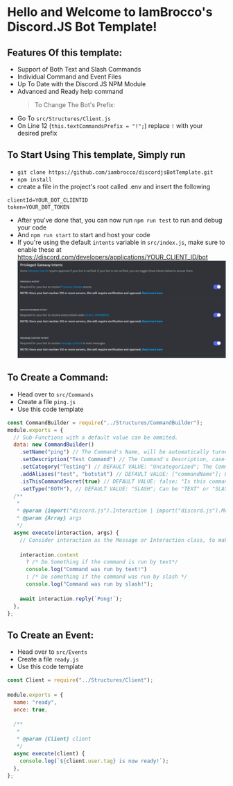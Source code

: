 # Hello and Welcome to IamBrocco's Discord.JS Bot Template!

## Features Of this template:

- Support of Both Text and Slash Commands
- Individual Command and Event Files
- Up To Date with the Discord.JS NPM Module
- Advanced and Ready help command
  > To Change The Bot's Prefix:
- Go To `src/Structures/Client.js`
- On Line 12 (`this.textCommandsPrefix = "!";`) replace `!` with your desired prefix

## To Start Using This template, Simply run

>

- `git clone https://github.com/iambrocco/discordjsBotTemplate.git`
- `npm install`
- create a file in the project's root called .env and insert the following

```env
clientId=YOUR_BOT_CLIENTID
token=YOUR_BOT_TOKEN
```
- After you've done that, you can now run `npm run test` to run and debug your code
- And `npm run start` to start and host your code
- If you're using the default `intents` variable in `src/index.js`, make sure to enable these at
https://discord.com/developers/applications/YOUR_CLIENT_ID/bot
![intents](https://github.com/iambrocco/discordjsBotTemplate/blob/main/Assets/intents.png?raw=true)

## To Create a Command:

- Head over to `src/Commands`
- Create a file `ping.js`
- Use this code template

```js
const CommandBuilder = require("../Structures/CommandBuilder");
module.exports = {
  // Sub-Functions with a default value can be ommited.
  data: new CommandBuilder()
    .setName("ping") // The Command's Name, will be automatically turned to lowercase.
    .setDescription("Test Command") // The Command's Description, case-insensitive.
    .setCategory("Testing") // DEFAULT VALUE: "Uncategorized"; The Command's Category, Used for sorting in the built-in help command
    .addAliases("test", "botstat") // DEFAULT VALUE: ["commandName"]; Other execution names for the command, ONLY WORKS WITH TEXT COMMANDS
    .isThisCommandSecret(true) // DEFAULT VALUE: false; "Is this command hidden from the built-in help command?". To make the command really hidden, I advise you to make it a "TEXT" type command
    .setType("BOTH"), // DEFAULT VALUE: "SLASH"; Can be "TEXT" or "SLASH" or "BOTH"
  /**
   *
   * @param {import("discord.js").Interaction | import("discord.js").Message} interaction
   * @param {Array} args
   */
  async execute(interaction, args) {
    // Consider interaction as the Message or Interaction class, to make commands of type "BOTH" work you can do:

    interaction.content
      ? /* Do Something if the command is run by text*/ 
      console.log("Command was run by text!")
      : /* Do something if the command was run by slash */ 
      console.log("Command was run by slash!");

    await interaction.reply(`Pong!`);
  },
};
```

## To Create an Event:

- Head over to `src/Events`
- Create a file `ready.js`
- Use this code template

```js
const Client = require("../Structures/Client");

module.exports = {
  name: "ready",
  once: true,

  /**
   *
   * @param {Client} client
   */
  async execute(client) {
    console.log(`${client.user.tag} is now ready!`);
  },
};
```
